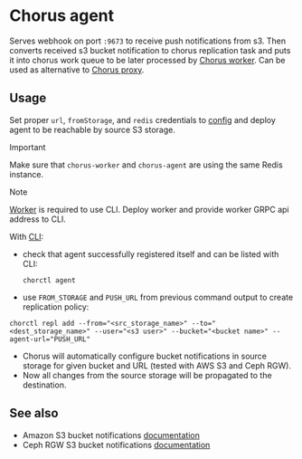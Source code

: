 # Chorus agent

Serves webhook on port `:9673` to receive push notifications from s3.
Then converts received s3 bucket notification to chorus replication task and puts it into chorus work queue to be later
processed by [Chorus worker](../worker).
Can be used as alternative to [Chorus proxy](../proxy).

## Usage

Set proper `url`, `fromStorage`, and `redis` credentials to [config](./config.yaml) and deploy agent to be reachable by source S3
storage. 

> [!IMPORTANT]  
> Make sure that `chorus-worker` and `chorus-agent` are using the same Redis instance.

> [!NOTE]  
> [Worker](../worker) is required to use CLI. Deploy worker and provide worker GRPC api address to CLI.

With [CLI](../../tools/chorctl):
- check that agent successfully registered itself and can be listed with CLI:
  ```shell
  chorctl agent
  ```
- use `FROM_STORAGE` and `PUSH_URL` from previous command output to create replication policy:
```shell
chorctl repl add --from="<src_storage_name>" --to="<dest_storage_name>" --user="<s3 user>" --bucket="<bucket name>" --agent-url="PUSH_URL"
```
- Chorus will automatically configure bucket notifications in source storage for given bucket and URL (tested with AWS S3 and Ceph RGW).
- Now all changes from the source storage will be propagated to the destination.

## See also

- Amazon S3 bucket
  notifications [documentation](https://docs.aws.amazon.com/AmazonS3/latest/userguide/EventNotifications.html)
- Ceph RGW S3 bucket notifications [documentation](https://docs.ceph.com/en/latest/radosgw/notifications/)
